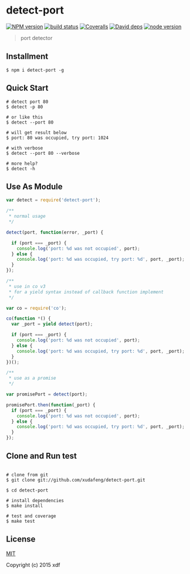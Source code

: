 # detect-port

[![NPM version][npm-image]][npm-url]
[![build status][travis-image]][travis-url]
[![Coveralls][coveralls-image]][coveralls-url]
[![David deps][david-image]][david-url]
[![node version][node-image]][node-url]

[npm-image]: https://img.shields.io/npm/v/detect-port.svg?style=flat-square
[npm-url]: https://npmjs.org/package/detect-port
[travis-image]: https://img.shields.io/travis/xudafeng/detect-port.svg?style=flat-square
[travis-url]: https://travis-ci.org/xudafeng/detect-port
[coveralls-image]: https://img.shields.io/coveralls/xudafeng/detect-port.svg?style=flat-square
[coveralls-url]: https://coveralls.io/r/xudafeng/detect-port?branch=master
[david-image]: https://img.shields.io/david/xudafeng/detect-port.svg?style=flat-square
[david-url]: https://david-dm.org/xudafeng/detect-port
[node-image]: https://img.shields.io/badge/node.js-%3E=_0.11.14-red.svg?style=flat-square
[node-url]: http://nodejs.org/download/

> port detector

## Installment

```shell
$ npm i detect-port -g
```

## Quick Start

```shell
# detect port 80
$ detect -p 80

# or like this
$ detect --port 80

# will get result below
$ port: 80 was occupied, try port: 1024

# with verbose
$ detect --port 80 --verbose

# more help?
$ detect -h
```

## Use As Module

```js
var detect = require('detect-port');

/**
 * normal usage
 */

detect(port, function(error, _port) {

  if (port === _port) {
    console.log('port: %d was not occupied', port);
  } else {
    console.log('port: %d was occupied, try port: %d', port, _port);
  }
});

/**
 * use in co v3
 * for a yield syntax instead of callback function implement
 */

var co = require('co');

co(function *() {
  var _port = yield detect(port);

  if (port === _port) {
    console.log('port: %d was not occupied', port);
  } else {
    console.log('port: %d was occupied, try port: %d', port, _port);
  }
})();

/**
 * use as a promise
 */

var promisePort = detect(port);

promisePort.then(function(_port) {
  if (port === _port) {
    console.log('port: %d was not occupied', port);
  } else {
    console.log('port: %d was occupied, try port: %d', port, _port);
  }
});

```

## Clone and Run test

```shell

# clone from git
$ git clone git://github.com/xudafeng/detect-port.git

$ cd detect-port

# install dependencies
$ make install

# test and coverage
$ make test
```

## License

[MIT](LICENSE)

Copyright (c) 2015 xdf
